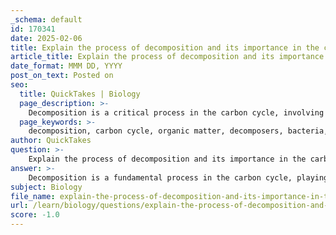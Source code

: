 ```yaml
---
_schema: default
id: 170341
date: 2025-02-06
title: Explain the process of decomposition and its importance in the carbon cycle.
article_title: Explain the process of decomposition and its importance in the carbon cycle.
date_format: MMM DD, YYYY
post_on_text: Posted on
seo:
  title: QuickTakes | Biology
  page_description: >-
    Decomposition is a critical process in the carbon cycle, involving the breakdown of dead organic matter by decomposers. It plays a key role in recycling carbon and nutrients, enhancing soil health, and regulating atmospheric carbon levels, thus supporting ecosystem stability and integrity.
  page_keywords: >-
    decomposition, carbon cycle, organic matter, decomposers, bacteria, fungi, nutrient recycling, ecosystem health, carbon recycling, soil formation, atmospheric carbon levels, ecosystem dynamics, biodiversity, climate stability
author: QuickTakes
question: >-
    Explain the process of decomposition and its importance in the carbon cycle.
answer: >-
    Decomposition is a fundamental process in the carbon cycle, playing a crucial role in recycling carbon and nutrients within ecosystems. Here’s a detailed explanation of the process and its importance:\n\n### The Process of Decomposition\n\nDecomposition is the breakdown of dead organic matter, primarily carried out by decomposers such as bacteria, fungi, and other microorganisms. When organisms die, their biomass, which contains organic carbon, becomes available for these decomposers. The process can be summarized in the following steps:\n\n1. **Breakdown of Organic Matter**: Decomposers metabolize complex organic compounds found in dead organisms, breaking them down into simpler substances. This process involves the use of enzymes that facilitate the degradation of proteins, carbohydrates, and lipids.\n\n2. **Release of Carbon**: As decomposers break down organic matter, carbon is released back into the environment. This carbon can be emitted in the form of carbon dioxide (CO₂) during aerobic decomposition or methane (CH₄) during anaerobic decomposition, depending on the availability of oxygen.\n\n3. **Nutrient Recycling**: Along with carbon, decomposition releases essential nutrients such as nitrogen, phosphorus, and potassium back into the soil. This nutrient cycling is vital for maintaining soil fertility and supporting plant growth.\n\n### Importance of Decomposition in the Carbon Cycle\n\n1. **Carbon Recycling**: Decomposition is essential for recycling carbon within ecosystems. The carbon released during decomposition can be reabsorbed by plants through photosynthesis, where it is converted into glucose and other organic compounds. This process ensures a continuous flow of carbon through the ecosystem.\n\n2. **Ecosystem Health**: Decomposition contributes to the overall health of ecosystems. By breaking down dead organic matter, decomposers prevent the accumulation of waste, which can lead to disease and disrupt energy flow. Healthy decomposition processes support biodiversity and the stability of food webs.\n\n3. **Soil Formation and Health**: The activity of decomposers enhances soil structure and fertility. As they break down organic matter, they contribute to the formation of humus, which improves soil quality and provides a conducive environment for plant roots and other soil organisms.\n\n4. **Regulation of Atmospheric Carbon Levels**: The carbon released during decomposition plays a significant role in regulating atmospheric CO₂ levels. This natural process helps maintain the carbon balance in the atmosphere, which is critical for climate stability.\n\n5. **Impact on Ecosystem Dynamics**: Different ecosystems exhibit varying rates of decomposition influenced by factors such as temperature, moisture, and biodiversity. For instance, tropical rainforests have high decomposition rates due to warm and moist conditions, while arid environments experience slower decomposition. Understanding these dynamics is crucial for assessing ecosystem health and resilience.\n\nIn summary, decomposition is a vital process in the carbon cycle that not only recycles carbon and nutrients but also supports ecosystem health and stability. It ensures that carbon is continuously cycled through the environment, making it available for new life and maintaining the balance of carbon in the atmosphere.
subject: Biology
file_name: explain-the-process-of-decomposition-and-its-importance-in-the-carbon-cycle.md
url: /learn/biology/questions/explain-the-process-of-decomposition-and-its-importance-in-the-carbon-cycle
score: -1.0
---
```


&nbsp;